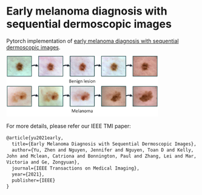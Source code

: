# Early melanoma diagnosis with sequential dermoscopic images
Pytorch implementation of [early melanoma diagnosis with sequential dermoscopic images](https://arxiv.org/pdf/2110.05976.pdf). 


<img src="https://github.com/Zakiyi/Early-melanoma-diagnosis-with-seqential-dermoscopic-images/blob/main/figures/lesion_evo.png" alt="drawing" width="400"/>



For more details, please refer our IEEE TMI paper:

```
@article{yu2021early,
  title={Early Melanoma Diagnosis with Sequential Dermoscopic Images},
  author={Yu, Zhen and Nguyen, Jennifer and Nguyen, Toan D and Kelly, John and Mclean, Catriona and Bonnington, Paul and Zhang, Lei and Mar, Victoria and Ge, Zongyuan},
  journal={IEEE Transactions on Medical Imaging},
  year={2021},
  publisher={IEEE}
}
```

